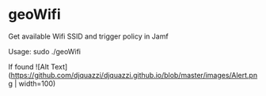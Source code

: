 # geoWifi
Get available Wifi SSID and trigger policy in Jamf

Usage:
  sudo ./geoWifi <SSID>
  
 If found
  ![Alt Text](https://github.com/djquazzi/djquazzi.github.io/blob/master/images/Alert.png | width=100)
  
  
